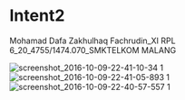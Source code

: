# Intent2

Mohamad Dafa Zakhulhaq Fachrudin_XI RPL 6_20_4755/1474.070_SMKTELKOM MALANG

![screenshot_2016-10-09-22-41-10-34 1](https://cloud.githubusercontent.com/assets/22130797/19221663/0c326dac-8e72-11e6-882d-ce92652f0811.png)
![screenshot_2016-10-09-22-41-05-893 1](https://cloud.githubusercontent.com/assets/22130797/19221666/16535b7a-8e72-11e6-815a-3da58378a1e1.png)
![screenshot_2016-10-09-22-40-57-557 1](https://cloud.githubusercontent.com/assets/22130797/19221667/1e9c139e-8e72-11e6-83d5-8489ca5d9b34.png)
